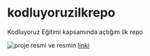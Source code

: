 # kodluyoruzilkrepo
Kodluyoruz Eğitimi kapsamında açtığım ilk repo

![proje resmi](https://i.hizliresim.com/mfowyob.png)
ve resmin [linki](https://i.hizliresim.com/mfowyob.png)